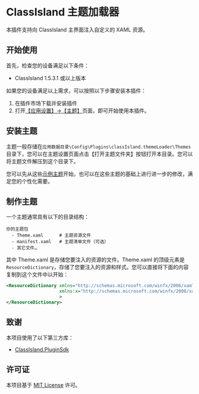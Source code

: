 # ClassIsland 主题加载器

本插件支持向 ClassIsland 主界面注入自定义的 XAML 资源。

## 开始使用

首先，检查您的设备满足以下条件：

- ClassIsland 1.5.3.1 或以上版本

如果您的设备满足以上需求，可以按照以下步骤安装本插件：

1. 在插件市场下载并安装插件
2. 打开[【应用设置】->【主题】](classisland://app/settings)页面，即可开始使用本插件。

## 安装主题

主题一般存储在`应用数据目录\Config\Plugins\classIsland.themeLoader\Themes`目录下，您可以在主题设置页面点击【打开主题文件夹】按钮打开本目录。您可以将主题文件解压到这个目录下。

您可以先从这些[示例主题](examples)开始，也可以在这些主题的基础上进行进一步的修改，满足您的个性化需要。

## 制作主题

一个主题通常具有以下的目录结构：

``` plaintext
你的主题包
  - Theme.xaml      # 主题资源文件
  - manifest.xaml   # 主题清单文件（可选）
  - 其它文件…
```

其中 Theme.xaml 是存储您要注入的资源的文件。Theme.xaml 的顶级元素是 `ResourceDictionary`，存储了您要注入的资源和样式。您可以直接将下面的内容复制到这个文件中以开始：

``` xml
<ResourceDictionary xmlns="http://schemas.microsoft.com/winfx/2006/xaml/presentation"
                    xmlns:x="http://schemas.microsoft.com/winfx/2006/xaml"
                    >
</ResourceDictionary>
```

## 致谢

本项目使用了以下第三方库：

- [ClassIsland.PluginSdk](https://github.com/ClassIsland/ClassIsland)

## 许可证

本项目基于 [MIT License](https://github.com/ClassIsland/ClassIsland.ThemeLoader/blob/master/LICENSE.txt) 许可。
